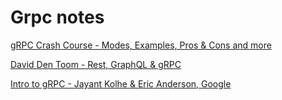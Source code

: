 # Grpc notes

[gRPC Crash Course - Modes, Examples, Pros & Cons and more](https://www.youtube.com/watch?v=Yw4rkaTc0f8)

[David Den Toom - Rest, GraphQL & gRPC](https://www.youtube.com/watch?v=ZmGyeseXz8M)

[Intro to gRPC - Jayant Kolhe & Eric Anderson, Google](https://www.youtube.com/watch?v=3Kkj6vAW5a4)
